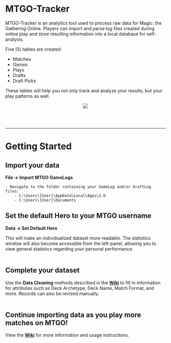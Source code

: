 # MTGO-Tracker
MTGO-Tracker is an analytics tool used to process raw data for Magic: the Gathering Online. Players can import and parse log files created during online play and store resulting information into a local database for self-analysis.

Five (5) tables are created: 
* Matches
* Games
* Plays
* Drafts
* Draft Picks

These tables will help you not only track and analyze your results, but your play patterns as well.

<p align="center">
<img src="https://github.com/cderickson/MTGO-Tracker/blob/main/readme_img.PNG?raw=true">
</p>
<br><br>

- - - -

# Getting Started
## Import your data
<b>File -> Import MTGO GameLogs</b>

	- Navigate to the folder containing your GameLog and/or DraftLog files:
		- C:\Users\[User]\AppData\Local\Apps\2.0
		- C:\Users\[User]\Documents

## Set the default Hero to your MTGO username
<b>Data -> Set Default Hero</b>

This will make an individualized dataset more readable. The statistics window will also become accessible from the left-panel, allowing you to view general statistics regarding your personal performance.
<br><br>

## Complete your dataset
Use the **Data Cleaning** methods described in the <b><a href=https://github.com/cderickson/MTGO-Tracker/wiki>Wiki</a></b> to fill in information for attributes such as Deck Archetype, Deck Name, Match Format, and more. Records can also be revised manually.
<br><br>

## Continue importing data as you play more matches on MTGO!
View the <b><a href=https://github.com/cderickson/MTGO-Tracker/wiki>Wiki</a></b> for more information and usage instructions.
<br><br>
